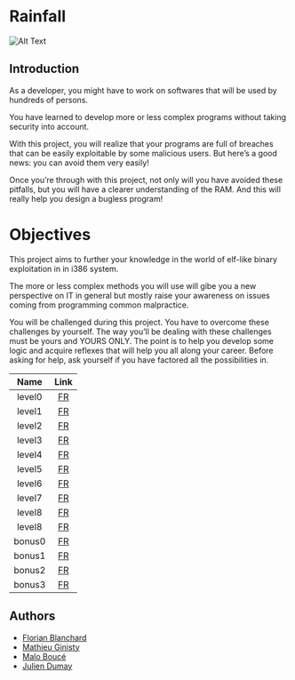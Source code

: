 # Rainfall

![Alt Text](https://i.imgur.com/Yrm4MaE.gif)

## Introduction

As a developer, you might have to work on softwares that will be used by hundreds of
persons.

You have learned to develop more or less complex programs without taking security
into account.

With this project, you will realize that your programs are full of breaches that can be easily exploitable by some malicious users. But here’s a good news: you can avoid them very easily!

Once you’re through with this project, not only will you have avoided these pitfalls,
but you will have a clearer understanding of the RAM. And this will really help you
design a bugless program!

# Objectives

This project aims to further your knowledge in the world of elf-like binary exploitation in in i386 system.

The more or less complex methods you will use will gibe you a new perspective on IT
in general but mostly raise your awareness on issues coming from programming common
malpractice.

You will be challenged during this project. You have to overcome these challenges
by yourself. The way you’ll be dealing with these challenges must be yours and YOURS
ONLY. The point is to help you develop some logic and acquire reflexes that will help
you all along your career. Before asking for help, ask yourself if you have factored all the possibilities in.


| Name | Link |
|:---------:|:--------:|
| level0 | [FR](https://github.com/Sithi5/rainfall/blob/master/level0/walkthrough.md) |
| level1 | [FR](https://github.com/Sithi5/rainfall/blob/master/level1/walkthrough.md) |
| level2 | [FR](https://github.com/Sithi5/rainfall/blob/master/level2/walkthrough.md) |
| level3 | [FR](https://github.com/Sithi5/rainfall/blob/master/level3/walkthrough.md) |
| level4 | [FR](https://github.com/Sithi5/rainfall/blob/master/level4/walkthrough.md) |
| level5 | [FR](https://github.com/Sithi5/rainfall/blob/master/level5/walkthrough.md) |
| level6 | [FR](https://github.com/Sithi5/rainfall/blob/master/level6/walkthrough.md) |
| level7 | [FR](https://github.com/Sithi5/rainfall/blob/master/level7/walkthrough.md) |
| level8 | [FR](https://github.com/Sithi5/rainfall/blob/master/level8/walkthrough.md) |
| level8 | [FR](https://github.com/Sithi5/rainfall/blob/master/level9/walkthrough.md) |
| bonus0 | [FR](https://github.com/Sithi5/rainfall/blob/master/bonus0/walkthrough.md) |
| bonus1 | [FR](https://github.com/Sithi5/rainfall/blob/master/bonus1/walkthrough.md) |
| bonus2 | [FR](https://github.com/Sithi5/rainfall/blob/master/bonus2/walkthrough.md) |
| bonus3 | [FR](https://github.com/Sithi5/rainfall/blob/master/bonus3/walkthrough.md) |

## Authors

- [Florian Blanchard](https://github.com/floblanc)
- [Mathieu Ginisty](https://github.com/maginist)
- [Malo Boucé](https://github.com/Sithi5)
- [Julien Dumay](https://github.com/ChokMania)
